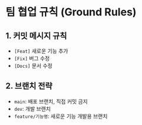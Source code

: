 # 팀 협업 규칙 (Ground Rules)
## 1. 커밋 메시지 규칙
- `[Feat]` 새로운 기능 추가
- `[Fix]` 버그 수정
- `[Docs]` 문서 수정

## 2. 브랜치 전략
- `main`: 배포 브랜치, 직접 커밋 금지
- `dev`: 개발 브랜치
- `feature/기능명`: 새로운 기능 개발용 브랜치

